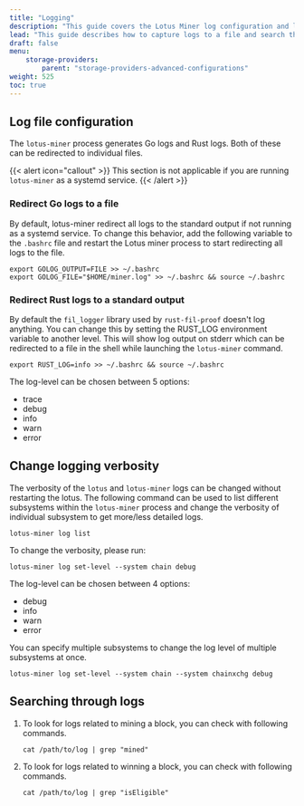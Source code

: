 ```yaml
---
title: "Logging"
description: "This guide covers the Lotus Miner log configuration and logging usage."
lead: "This guide describes how to capture logs to a file and search through the file for important events."
draft: false
menu:
    storage-providers:
        parent: "storage-providers-advanced-configurations"
weight: 525
toc: true
---
```


## Log file configuration

The `lotus-miner` process generates Go logs and Rust logs. Both of these can be redirected to individual files.

{{< alert icon="callout" >}}
This section is not applicable if you are running `lotus-miner` as a systemd service.
{{< /alert >}}

### Redirect Go logs to a file

By default, lotus-miner redirect all logs to the standard output if not running as a systemd service. To change this behavior, add the following variable to the `.bashrc` file and restart the Lotus miner process to start redirecting all logs to the file.

```shell
export GOLOG_OUTPUT=FILE >> ~/.bashrc
export GOLOG_FILE="$HOME/miner.log" >> ~/.bashrc && source ~/.bashrc
```

### Redirect Rust logs to a standard output

By default the `fil_logger` library used by `rust-fil-proof` doesn't log anything. You can change this by setting the RUST_LOG environment variable to another level. This will show log output on stderr which can be redirected to a file in the shell while launching the `lotus-miner` command.

```shell
export RUST_LOG=info >> ~/.bashrc && source ~/.bashrc
```

The log-level can be chosen between 5 options:

- trace
- debug
- info
- warn
- error

## Change logging verbosity

The verbosity of the `lotus` and `lotus-miner` logs can be changed without restarting the lotus. The following command can be used to list different subsystems within the `lotus-miner` process and change the verbosity of individual subsystem to get more/less detailed logs.

```shell
lotus-miner log list
```

To change the verbosity, please run:

```shell
lotus-miner log set-level --system chain debug
```

The log-level can be chosen between 4 options:

- debug
- info
- warn
- error

You can specify multiple subsystems to change the log level of multiple subsystems at once.

```shell
lotus-miner log set-level --system chain --system chainxchg debug
```

## Searching through logs

1. To look for logs related to mining a block, you can check with following commands.
    ```shell
    cat /path/to/log | grep "mined"
    ```

2. To look for logs related to winning a block, you can check with following commands.
    ```shell
    cat /path/to/log | grep "isEligible"
    ```
